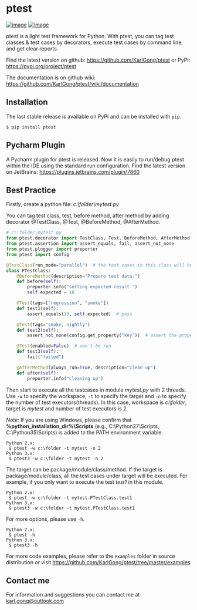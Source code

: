 # ptest

[![image](https://img.shields.io/pypi/v/ptest.svg)](https://pypi.org/project/ptest)
[![image](https://img.shields.io/pypi/pyversions/ptest.svg)](https://pypi.org/project/ptest)

ptest is a light test framework for Python. With ptest, you can tag test
classes & test cases by decorators, execute test cases by command line,
and get clear reports.

Find the latest version on github: <https://github.com/KarlGong/ptest>
or PyPI: <https://pypi.org/project/ptest>

The documentation is on github wiki:
<https://github.com/KarlGong/ptest/wiki/documentation>

## Installation

The last stable release is available on PyPI and can be installed with
`pip`.

    $ pip install ptest

## Pycharm Plugin

A Pycharm plugin for ptest is released. Now it is easily to run/debug
ptest within the IDE using the standard run configuration. Find the
latest version on JetBrains: <https://plugins.jetbrains.com/plugin/7860>

## Best Practice

Firstly, create a python file: *c:\folder\mytest.py*

You can tag test class, test, before method, after method by adding
decorator @TestClass, @Test, @BeforeMethod, @AfterMethod.

```python
# c:\folder\mytest.py
from ptest.decorator import TestClass, Test, BeforeMethod, AfterMethod
from ptest.assertion import assert_equals, fail, assert_not_none
from ptest.plogger import preporter
from ptest import config

@TestClass(run_mode="parallel")  # the test cases in this class will be executed by multiple threads
class PTestClass:
    @BeforeMethod(description="Prepare test data.")
    def before(self):
        preporter.info("setting expected result.")
        self.expected = 10

    @Test(tags=["regression", "smoke"])
    def test1(self):
        assert_equals(10, self.expected)  # pass

    @Test(tags="smoke, nightly")
    def test2(self):
        assert_not_none(config.get_property("key"))  # assert the property defined via -D<key>=<value> in cmd line

    @Test(enabled=False)  # won't be run
    def test3(self):
        fail("failed")

    @AfterMethod(always_run=True, description="Clean up")
    def after(self):
        preporter.info("cleaning up")
```

Then start to execute all the testcases in module *mytest.py* with 2
threads. Use `-w` to specify the workspace, `-t` to specify the target
and `-n` to specify the number of test executors(threads). In this case,
workspace is *c:\folder*, target is *mytest* and number of test
executors is *2*.

*Note:* If you are using Windows, please confirm that
**%python_installation_dir%\Scripts** (e.g., C:\Python27\Scripts,
C:\Python35\Scripts) is added to the PATH environment variable.

    Python 2.x:
     $ ptest -w c:\folder -t mytest -n 2
    Python 3.x:
     $ ptest3 -w c:\folder -t mytest -n 2

The target can be package/module/class/method. If the target is
package/module/class, all the test cases under target will be executed.
For example, if you only want to execute the test *test1* in this
module.

    Python 2.x:
     $ ptest -w c:\folder -t mytest.PTestClass.test1
    Python 3.x:
     $ ptest3 -w c:\folder -t mytest.PTestClass.test1

For more options, please use `-h`.

    Python 2.x:
     $ ptest -h
    Python 3.x:
     $ ptest3 -h

For more code examples, please refer to the `examples` folder in source
distribution or visit
<https://github.com/KarlGong/ptest/tree/master/examples>

## Contact me

For information and suggestions you can contact me at
<karl.gong@outlook.com>
